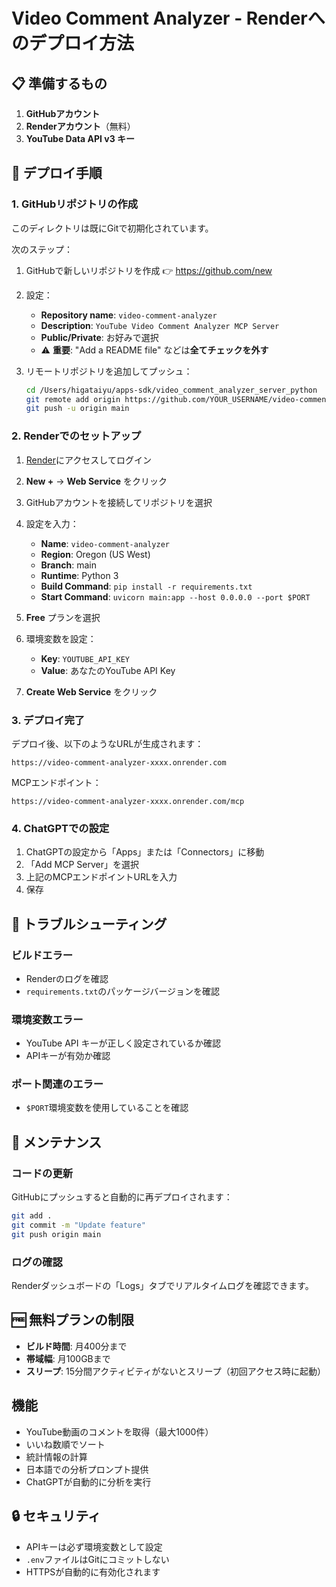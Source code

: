 # Video Comment Analyzer - Renderへのデプロイ方法

## 📋 準備するもの

1. **GitHubアカウント**
2. **Renderアカウント**（無料）
3. **YouTube Data API v3 キー**

## 🚀 デプロイ手順

### 1. GitHubリポジトリの作成

このディレクトリは既にGitで初期化されています。

次のステップ：

1. GitHubで新しいリポジトリを作成
   👉 https://github.com/new

2. 設定：
   - **Repository name**: `video-comment-analyzer`
   - **Description**: `YouTube Video Comment Analyzer MCP Server`
   - **Public/Private**: お好みで選択
   - ⚠️ **重要**: "Add a README file" などは**全てチェックを外す**

3. リモートリポジトリを追加してプッシュ：
   ```bash
   cd /Users/higataiyu/apps-sdk/video_comment_analyzer_server_python
   git remote add origin https://github.com/YOUR_USERNAME/video-comment-analyzer.git
   git push -u origin main
   ```

### 2. Renderでのセットアップ

1. [Render](https://render.com)にアクセスしてログイン

2. **New +** → **Web Service** をクリック

3. GitHubアカウントを接続してリポジトリを選択

4. 設定を入力：
   - **Name**: `video-comment-analyzer`
   - **Region**: Oregon (US West)
   - **Branch**: main
   - **Runtime**: Python 3
   - **Build Command**: `pip install -r requirements.txt`
   - **Start Command**: `uvicorn main:app --host 0.0.0.0 --port $PORT`

5. **Free** プランを選択

6. 環境変数を設定：
   - **Key**: `YOUTUBE_API_KEY`
   - **Value**: あなたのYouTube API Key

7. **Create Web Service** をクリック

### 3. デプロイ完了

デプロイ後、以下のようなURLが生成されます：

```
https://video-comment-analyzer-xxxx.onrender.com
```

MCPエンドポイント：
```
https://video-comment-analyzer-xxxx.onrender.com/mcp
```

### 4. ChatGPTでの設定

1. ChatGPTの設定から「Apps」または「Connectors」に移動
2. 「Add MCP Server」を選択
3. 上記のMCPエンドポイントURLを入力
4. 保存

## 🔧 トラブルシューティング

### ビルドエラー
- Renderのログを確認
- `requirements.txt`のパッケージバージョンを確認

### 環境変数エラー
- YouTube API キーが正しく設定されているか確認
- APIキーが有効か確認

### ポート関連のエラー
- `$PORT`環境変数を使用していることを確認

## 📝 メンテナンス

### コードの更新

GitHubにプッシュすると自動的に再デプロイされます：

```bash
git add .
git commit -m "Update feature"
git push origin main
```

### ログの確認

Renderダッシュボードの「Logs」タブでリアルタイムログを確認できます。

## 🆓 無料プランの制限

- **ビルド時間**: 月400分まで
- **帯域幅**: 月100GBまで
- **スリープ**: 15分間アクティビティがないとスリープ（初回アクセス時に起動）

## 機能

- YouTube動画のコメントを取得（最大1000件）
- いいね数順でソート
- 統計情報の計算
- 日本語での分析プロンプト提供
- ChatGPTが自動的に分析を実行

## 🔒 セキュリティ

- APIキーは必ず環境変数として設定
- `.env`ファイルはGitにコミットしない
- HTTPSが自動的に有効化されます
